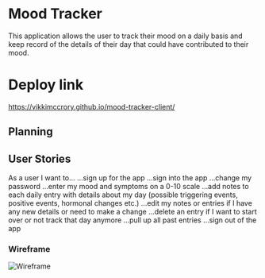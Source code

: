 # Mood Tracker

This application allows the user to track their mood on a daily basis and keep record of the
details of their day that could have contributed to their mood.

# Deploy link
https://vikkimccrory.github.io/mood-tracker-client/

## Planning

## User Stories

As a user I want to...
    ...sign up for the app
    ...sign into the app
    ...change my password
    ...enter my mood and symptoms on a 0-10 scale
    ...add notes to each daily entry with details about my day (possible triggering events, positive events, hormonal changes etc.)
    ...edit my notes or entries if I have any new details or need to make a change
    ...delete an entry if I want to start over or not track that day anymore
    ...pull up all past entries
    ...sign out of the app


### Wireframe
![Wireframe](https://i.ibb.co/GQkN80R/Mood-Tracker-Wireframe-1.jpg)
